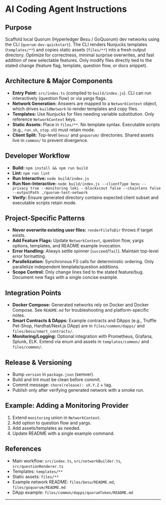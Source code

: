# AI Coding Agent Instructions

## Purpose

Scaffold local Quorum (Hyperledger Besu / GoQuorum) dev networks using the CLI (`quorum-dev-quickstart`). The CLI renders Nunjucks templates (`templates/**`) and copies static assets (`files/**`) into a fresh output directory. Optimize for correctness, minimal surprise overwrites, and fast addition of new selectable features. Only modify files directly tied to the stated change (feature flag, template, question flow, or docs snippet).

## Architecture & Major Components

- **Entry Point:** `src/index.ts` (compiled to `build/index.js`). CLI can run interactively (question flow) or via yargs flags.
- **Network Generation:** Answers are mapped to a `NetworkContext` object, which drives `buildNetwork` to render templates and copy files.
- **Templates:** Use Nunjucks for files needing variable substitution. Only reference `NetworkContext` keys.
- **Static Assets:** Place in `files/**`. No template syntax. Executable scripts (e.g., `run.sh`, `stop.sh`) must retain mode.
- **Client Split:** Top-level `besu/` and `goquorum/` directories. Shared assets live in `common/` to prevent divergence.

## Developer Workflow

- **Build:** `npm install && npm run build`
- **Lint:** `npm run lint`
- **Run Interactive:** `node build/index.js`
- **Run Non-Interactive:** `node build/index.js --clientType besu --privacy true --monitoring loki --blockscout false --chainlens false --outputPath ./quorum-test-network`
- **Verify:** Ensure generated directory contains expected client subset and executable scripts retain mode.

## Project-Specific Patterns

- **Never overwrite existing user files:** `renderFileToDir` throws if target exists.
- **Add Feature Flags:** Update `NetworkContext`, question flow, yargs options, templates, and README example invocation.
- **Error Handling:** Always settle spinner (`succeed`/`fail`). Maintain top-level error formatting.
- **Parallelization:** Synchronous FS calls for deterministic ordering. Only parallelize independent template/question additions.
- **Scope Control:** Only change lines tied to the stated feature/bug. Document new flags with a single concise example.

## Integration Points

- **Docker Compose:** Generated networks rely on Docker and Docker Compose. See `README.md` for troubleshooting and platform-specific notes.
- **Smart Contracts & DApps:** Example contracts and DApps (e.g., Truffle Pet-Shop, Hardhat/Next.js DApp) are in `files/common/dapps/` and `files/besu/smart_contracts/`.
- **Monitoring/Logging:** Optional integration with Prometheus, Grafana, Splunk, ELK. Extend via enum and assets in `templates/common/` and `files/common/`.

## Release & Versioning

- Bump `version` in `package.json` (semver).
- Build and lint must be clean before commit.
- Commit message: `chore(release): vX.Y.Z` + tag.
- Publish only after verifying generated network with a smoke run.

## Example: Adding a Monitoring Provider

1. Extend `monitoring` union in `NetworkContext`.
2. Add option to question flow and yargs.
3. Add assets/templates as needed.
4. Update README with a single example command.

## References

- Main workflow: `src/index.ts`, `src/networkBuilder.ts`, `src/questionRenderer.ts`
- Templates: `templates/**`
- Static assets: `files/**`
- Example network README: `files/besu/README.md`, `files/goquorum/README.md`
- DApp example: `files/common/dapps/quorumToken/README.md`

---
